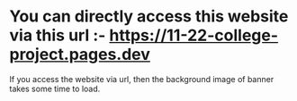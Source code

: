 # You can directly access this website via this url :- https://11-22-college-project.pages.dev
If you access the website via url, then the background image of banner takes some time to load. 
